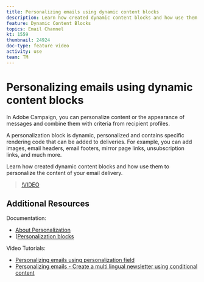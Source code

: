 ```yaml
---
title: Personalizing emails using dynamic content blocks
description: Learn how created dynamic content blocks and how use them to personalize the content of your email delivery.
feature: Dynamic Content Blocks
topics: Email Channel
kt: 1559
thumbnail: 24924 
doc-type: feature video
activity: use
team: TM
---
```


# Personalizing emails using dynamic content blocks

In Adobe Campaign, you can personalize content or the appearance of messages and combine them with criteria from recipient profiles.

A personalization block is dynamic, personalized and contains specific rendering code that can be added to deliveries. For example, you can add images, email headers, email footers, mirror page links, unsubscription links, and much more.

Learn how created dynamic content blocks and how use them to personalize the content of your email delivery.

>[!VIDEO](https://video.tv.adobe.com/v/24924?quality=12)

## Additional Resources

Documentation:

* [About Personalization](https://docs.adobe.com/content/help/en/campaign-classic/using/sending-messages/personalizing-deliveries/about-personalization.html)
* ([Personalization blocks](https://docs.adobe.com/content/help/en/campaign-classic/using/sending-messages/personalizing-deliveries/personalization-blocks.html)

Video Tutorials:

* [Personalizing emails using personalization field](/help/acc/sending-messages/email-channel/personalizing-emails-using-personalization-fields.md)
* [Personalizing emails - Create a multi lingual newsletter using conditional content](/help/acc/sending-messages/email-channel/personalizing-emails-create-a-multi-lingual-newsletter-using-conditional-content.md)
